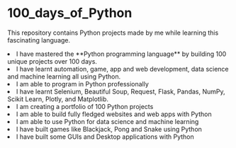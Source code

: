 # 100_days_of_Python
This repository contains Python projects made by me while learning this fascinating language.
<p>
<li>I have mastered the **Python programming language** by building 100 unique projects over 100 days.</li>
<li>I have learnt automation, game, app and web development, data science and machine learning all using Python.</li>
<li>I am able to program in Python professionally</li>
<li>I have learnt Selenium, Beautiful Soup, Request, Flask, Pandas, NumPy, Scikit Learn, Plotly, and Matplotlib.</li>
<li>I am creating a portfolio of 100 Python projects</li>
<li>I am able to build fully fledged websites and web apps with Python</li>
<li>I am able to use Python for data science and machine learning</li>
<li>I have built games like Blackjack, Pong and Snake using Python</li>
<li>I have built some GUIs and Desktop applications with Python</li>
</p>


